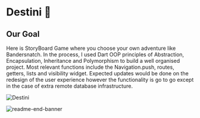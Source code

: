 # Destini 🤔

## Our Goal

Here is StoryBoard Game where you choose your own adventure like Bandersnatch.
In the process, I used Dart OOP principles of Abstraction, Encapsulation, Inheritance and Polymorphism to build a well organised project.
Most relevant functions include the Navigation.push, routes, getters, lists and visibility widget.
Expected updates would be done on the redesign of the user experience however the functionality is go to go except in the case of extra remote database infrastructure.

![Destini](https://user-images.githubusercontent.com/64162838/99748807-8310fe00-2add-11eb-8e9b-651d83acc77b.gif)

![readme-end-banner](https://user-images.githubusercontent.com/64162838/99747118-7dfe7f80-2ada-11eb-8a93-0c8e676b01a9.png)
